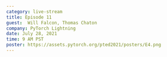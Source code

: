 ```yaml
---
category: live-stream
title: Episode 11
guest:  Will Falcon, Thomas Chaton
company: PyTorch Lightning
date: July 28, 2021
time: 9 AM PST
poster: https://assets.pytorch.org/pted2021/posters/E4.png
---
```

